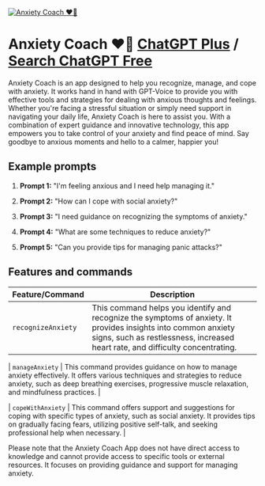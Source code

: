
[![Anxiety Coach ❤️‍🔥](null)](https://chat.openai.com/g/g-DFVXMwXTh-anxiety-coach)

# Anxiety Coach ❤️‍🔥 [ChatGPT Plus](https://chat.openai.com/g/g-DFVXMwXTh-anxiety-coach) / [Search ChatGPT Free](https://gptcall.net/index.html#/?search=Anxiety%20Coach%20%E2%9D%A4%EF%B8%8F%E2%80%8D%F0%9F%94%A5)

Anxiety Coach is an app designed to help you recognize, manage, and cope with anxiety. It works hand in hand with GPT-Voice to provide you with effective tools and strategies for dealing with anxious thoughts and feelings. Whether you're facing a stressful situation or simply need support in navigating your daily life, Anxiety Coach is here to assist you. With a combination of expert guidance and innovative technology, this app empowers you to take control of your anxiety and find peace of mind. Say goodbye to anxious moments and hello to a calmer, happier you!

## Example prompts

1. **Prompt 1:** "I'm feeling anxious and I need help managing it."

2. **Prompt 2:** "How can I cope with social anxiety?"

3. **Prompt 3:** "I need guidance on recognizing the symptoms of anxiety."

4. **Prompt 4:** "What are some techniques to reduce anxiety?"

5. **Prompt 5:** "Can you provide tips for managing panic attacks?"


## Features and commands

| Feature/Command | Description |
| --- | --- |
| `recognizeAnxiety` | This command helps you identify and recognize the symptoms of anxiety. It provides insights into common anxiety signs, such as restlessness, increased heart rate, and difficulty concentrating. |

| `manageAnxiety` | This command provides guidance on how to manage anxiety effectively. It offers various techniques and strategies to reduce anxiety, such as deep breathing exercises, progressive muscle relaxation, and mindfulness practices. |

| `copeWithAnxiety` | This command offers support and suggestions for coping with specific types of anxiety, such as social anxiety. It provides tips on gradually facing fears, utilizing positive self-talk, and seeking professional help when necessary. |

Please note that the Anxiety Coach App does not have direct access to knowledge and cannot provide access to specific tools or external resources. It focuses on providing guidance and support for managing anxiety.


